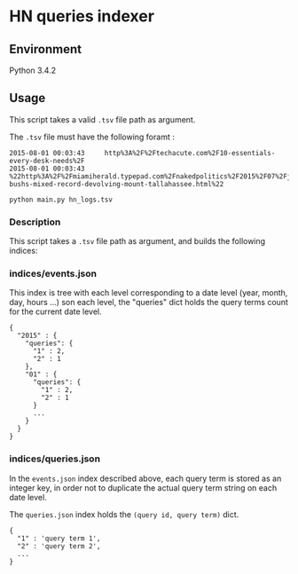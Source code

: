 # HN queries indexer

## Environment

Python 3.4.2

## Usage

This script takes a valid `.tsv` file path as argument.

The `.tsv` file must have the following foramt :

```
2015-08-01 00:03:43     http%3A%2F%2Ftechacute.com%2F10-essentials-every-desk-needs%2F
2015-08-01 00:03:43     %22http%3A%2F%2Fmiamiherald.typepad.com%2Fnakedpolitics%2F2015%2F07%2Fjeb-bushs-mixed-record-devolving-mount-tallahassee.html%22
```


`python main.py hn_logs.tsv`

### Description

This script takes a `.tsv` file path as argument, and builds the following indices:


### indices/events.json

This index is tree with each level corresponding to a date level (year, month, day, hours ...) son each level, the "queries" dict holds the query terms count for the current date level.

```
{
  "2015" : {
    "queries": {
      "1" : 2,
      "2" : 1
    },
    "01" : {
      "queries": {
        "1" : 2,
        "2" : 1
      }
      ...
    }
  }
}
```


### indices/queries.json

In the `events.json` index described above, each query term is stored as an integer key, in order not to duplicate the actual query term string on each date level.

The `queries.json` index holds the `(query id, query term)` dict.

```
{
  "1" : 'query term 1',
  "2" : 'query term 2',
  ...
}
```
